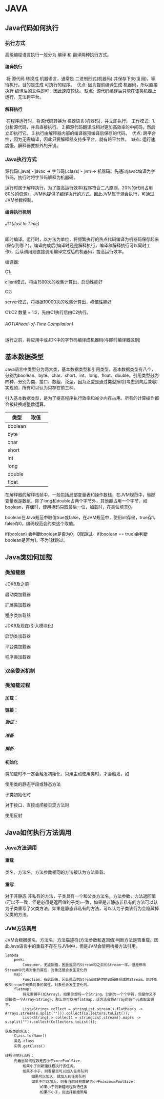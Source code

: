 # JAVA

## Java代码如何执行

### 执行方式

高级编程语言执行一般分为 编译 和 翻译两种执行方式。

#### 编译执行

​		将 源代码 转换成 机器语言，通常是 二进制形式(机器码) 并保存下来(复用)，等待执行。目的是生成 可执行的程序。
​		优点:
​			因为提前编译生成 机器码，所以直接执行 编译后的文件即可，因此速度较快。
​		缺点:
​			源代码编译后只能在该类机器上运行，无法跨平台。

#### 解释执行

​		在程序运行时，将源代码转换为 机器语言(机器码)，并立即执行。
​		工作模式:
​			1.分析源代码，并且直接执行。
​			2.把源代码翻译成相对更加高效率的中间码，然后立即执行它。
​			3.执行由解释器内部的编译器预编译后保存的代码。
​		优点:
​			跨平台性，因为无需编译，因此只要解释器支持多平台，就有跨平台性。
​		缺点:
​			运行速度慢，解释器要额外的开销。

### Java执行方式

源代码(.java) - javac -> 字节码(.class) - jvm -> 机器码。先通过javac编译为字节码，执行时将字节码解释为机器码。

运行时属于解释执行，为了提高运行效率(程序符合二八原则，20%的代码占用80%的资源)，JVM也提供了编译执行的方式。因此JVM属于混合执行，可通过JVM参数控制。

#### 编译执行机制		

###### JIT(Just In Time)

即时编译。运行时，以方法为单位，将频繁执行的热点代码编译为机器码保存起来(保存到哪？)，编译完成后(编译时还是解释执行，编译和解释执行可以同时工作)，后续调用则直接调用编译完成后的机器码，提高运行效率。

编译器:

C1:

client模式，将由1500次的收集计算出，启动性能好

C2:

server模式，将根据10000次的收集计算出，峰值性能好

C1:C2 数量 = 1:2，先由C1执行后由C2执行。

###### AOT(Ahead-of-Time Compilation)

运行之前，将应用中或JDK中的字节码编译成机器码(与即时编译器区别)

## 基本数据类型

Java语言中类型分为两大类，基本数据类型和引用类型。基本数据类型有八个，分别为boolean、byte、char、short、int、long、float、double。引用类型分为四种，分别为类、接口、数组、泛型，因为泛型是通过类型擦除(考虑到向后兼容)实现的，所有可以认为只存在前三种。

引入基本数据类型，是为了提高程序执行效率和减少内存占用。所有的计算操作都会被转换成整数运算。

| 类型    | 取值 |      |
| ------- | ---- | ---- |
| boolean |      |      |
| byte    |      |      |
| char    |      |      |
| short   |      |      |
| int     |      |      |
| long    |      |      |
| double  |      |      |
| float   |      |      |

在解释器的解释栈帧中，一般包括局部变量表和操作数栈，在JVM规范中，局部变量表是数组，除了long和double占两个字节外，其他都占用一个字节，如boolean，存储时，使用掩码只取最后一位，加载时，在高位填充0。



boolean在Java规范中取值true或false，在JVM规范中，使用int存储，true存1，false存0，编码规范会约束这个取值。

if(boolean) 会判断boolean是否为0，0就跳过。if(boolean == true)会判断boolean是否为1，不为1就跳过。



## Java类如何加载

### 类加载器

JDK8及之前

启动类加载器

扩展类加载器

程序类加载器

JDK9及现在(引入模块化)

启动类加载器

平台类加载器

程序类加载器

### 双亲委派机制

### 类加载过程

#### 加载：

#### 链接：

##### 验证：

##### 准备

##### 解析

#### 初始化



类加载时不一定会触发初始化，只用主动使用类时，才会触发，如

使用类的静态字段或静态方法

子类初始化时

对于接口，直接或间接实现方法时

使用反射

## Java如何执行方法调用

### Java方法调用

#### 重载

类名，方法名，方法参数相同的方法被认为方法重载。

#### 重写

对于非静态 非私有的方法，子类具有一个和父类方法名，方法参数，方法返回值(可以不一致，但是必须是返回值的子类)一致，如果是非静态非私有的方法可以认为子类重写了父类方法，如果是静态非私有的方法，可以认为子类该行为会隐藏掉父类的方法。

### JVM方法调用

JVM会根据类名，方法名，方法描述符(方法参数和返回值)判断方法是否重载。因此Java语言中的重载不存在与JVM中，但是JVM会使用桥接方法引用。



	
	lambda
	 	peek:
	 		Consumer，无返回值，因此返回的Stream和之前的Stream一样。但是修改Stream中元素对象的属性，对象还是会发生变化的
	 	map:
	 		Function，有返回值，因此返回的Stream就是你的返回值组成的Stream。同时修改Stream中元素对象的属性，对象也会发生变化的。
	 	flatmap:
	 		将元素铺平(如Array)。如果你想将一个String，分割为一个个字符，但是你又不想接收一个Array<String>，那么你可以用flatmap，该方法会将Array的各个元素取出铺平。
	 		List<String> collect = stringList.stream().flatMap(s -> Arrays.stream(s.split(""))).collect(Collectors.toList());
	 		List<String[]> collect1 = stringList.stream().map(s -> s.split("")).collect(Collectors.toList());
	
	获取类的方法：
		Class.forName()
		类名.class
		实例.getClass()
	
	线程池执行流程：
		先看当前线程数是否小于corePoolSize
			如果小于则新建线程执行该任务。
			如果不小于，则看是否可以加入任务队列
				如果可以加入，就加入到任务队列
				如果不可以加入，则看当前线程数是否小于maximumPoolSize：
					如果小于则新建线程执行任务
					如果不小于，则选择拒绝策略

